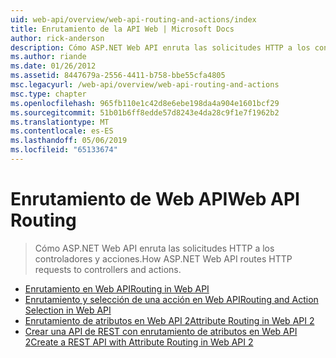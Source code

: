 ```yaml
---
uid: web-api/overview/web-api-routing-and-actions/index
title: Enrutamiento de la API Web | Microsoft Docs
author: rick-anderson
description: Cómo ASP.NET Web API enruta las solicitudes HTTP a los controladores y acciones.
ms.author: riande
ms.date: 01/26/2012
ms.assetid: 8447679a-2556-4411-b758-bbe55cfa4805
msc.legacyurl: /web-api/overview/web-api-routing-and-actions
msc.type: chapter
ms.openlocfilehash: 965fb110e1c42d8e6ebe198da4a904e1601bcf29
ms.sourcegitcommit: 51b01b6ff8edde57d8243e4da28c9f1e7f1962b2
ms.translationtype: MT
ms.contentlocale: es-ES
ms.lasthandoff: 05/06/2019
ms.locfileid: "65133674"
---
```

# <a name="web-api-routing"></a><span data-ttu-id="168be-103">Enrutamiento de Web API</span><span class="sxs-lookup"><span data-stu-id="168be-103">Web API Routing</span></span>

> <span data-ttu-id="168be-104">Cómo ASP.NET Web API enruta las solicitudes HTTP a los controladores y acciones.</span><span class="sxs-lookup"><span data-stu-id="168be-104">How ASP.NET Web API routes HTTP requests to controllers and actions.</span></span>

- [<span data-ttu-id="168be-105">Enrutamiento en Web API</span><span class="sxs-lookup"><span data-stu-id="168be-105">Routing in Web API</span></span>](routing-in-aspnet-web-api.md)
- [<span data-ttu-id="168be-106">Enrutamiento y selección de una acción en Web API</span><span class="sxs-lookup"><span data-stu-id="168be-106">Routing and Action Selection in Web API</span></span>](routing-and-action-selection.md)
- [<span data-ttu-id="168be-107">Enrutamiento de atributos en Web API 2</span><span class="sxs-lookup"><span data-stu-id="168be-107">Attribute Routing in Web API 2</span></span>](attribute-routing-in-web-api-2.md)
- [<span data-ttu-id="168be-108">Crear una API de REST con enrutamiento de atributos en Web API 2</span><span class="sxs-lookup"><span data-stu-id="168be-108">Create a REST API with Attribute Routing in Web API 2</span></span>](create-a-rest-api-with-attribute-routing.md)
